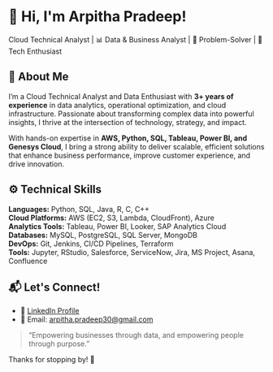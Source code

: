 # 👋 Hi, I'm Arpitha Pradeep!
Cloud Technical Analyst | 📊 Data & Business Analyst | 🧠 Problem-Solver | 🚀 Tech Enthusiast  
## 🌟 About Me

I’m a Cloud Technical Analyst and Data Enthusiast with **3+ years of experience** in data analytics, operational optimization, and cloud infrastructure. Passionate about transforming complex data into powerful insights, I thrive at the intersection of technology, strategy, and impact.

With hands-on expertise in **AWS, Python, SQL, Tableau, Power BI, and Genesys Cloud**, I bring a strong ability to deliver scalable, efficient solutions that enhance business performance, improve customer experience, and drive innovation.

## ⚙️ Technical Skills

**Languages:** Python, SQL, Java, R, C, C++  
**Cloud Platforms:** AWS (EC2, S3, Lambda, CloudFront), Azure  
**Analytics Tools:** Tableau, Power BI, Looker, SAP Analytics Cloud  
**Databases:** MySQL, PostgreSQL, SQL Server, MongoDB  
**DevOps:** Git, Jenkins, CI/CD Pipelines, Terraform  
**Tools:** Jupyter, RStudio, Salesforce, ServiceNow, Jira, MS Project, Asana, Confluence

## 📬 Let's Connect!

- 💼 [LinkedIn Profile](https://www.linkedin.com/in/arpithapradeep)  
- 📧 Email: arpitha.pradeep30@gmail.com  

> “Empowering businesses through data, and empowering people through purpose.”

Thanks for stopping by! 🌟

